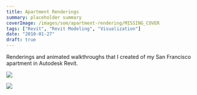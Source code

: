 ```yaml
---
title: Apartment Renderings
summary: placeholder summary
coverImage: /images/som/apartment-rendering/MISSING_COVER
tags: ["Revit", "Revit Modeling", "Visualization"]
date: "2010-01-27"
draft: true
---
```


Renderings and animated walkthroughs that I created of my San Francisco apartment in Autodesk Revit.

![](Living-Room-2.jpg)

![](Living-Room-1.jpg)
